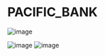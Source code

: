 # PACIFIC_BANK
![image](https://github.com/kingoloza/PACIFIC_BANK/assets/124217307/6aae3898-ab35-4232-b223-45ba091596c5)

![image](https://github.com/kingoloza/PACIFIC_BANK/assets/124217307/0e3dab28-daa0-4dd9-855c-4335b85e0d38)
![image](https://github.com/kingoloza/PACIFIC_BANK/assets/124217307/f8144af2-448d-4128-881a-2d7002b00f4e)
